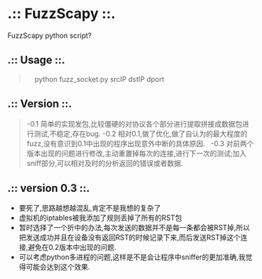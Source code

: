 # .:: FuzzScapy ::.  
FuzzScapy python script?  


## .:: Usage ::.  
>     python fuzz_socket.py srcIP dstIP dport


## .:: Version ::.  
> -0.1 简单的实现发包,比较僵硬的对协议各个部分进行提取拼接成数据包进行测试,不稳定,存在bug. 
> -0.2 相对0.1,做了优化,做了自认为的最大程度的fuzz,没有意识到0.1中出现的程序出现意外中断的具体原因.  
> -0.3 对前两个版本出现的问题进行修改,主动重置掉每次的连接,进行下一次的测试;加入sniff部分,可以相对及时的分析返回的错误或者数据.  


## .:: version 0.3 ::.  
* 要死了,思路越想越混乱,肯定不是我想的复杂了  
* 虚拟机的iptables被我添加了规则丢掉了所有的RST包  
* 暂时选择了一个折中的办法,每次发送的数据并不是每一条都会被RST掉,所以把发送成功并且在设备没有返回RST的时候记录下来,而后发送RST掉这个连接,避免在0.2版本中出现的问题.  
* 可以考虑python多进程的问题,这样是不是会让程序中sniffer的更加准确,我觉得可能会达到这个效果.
